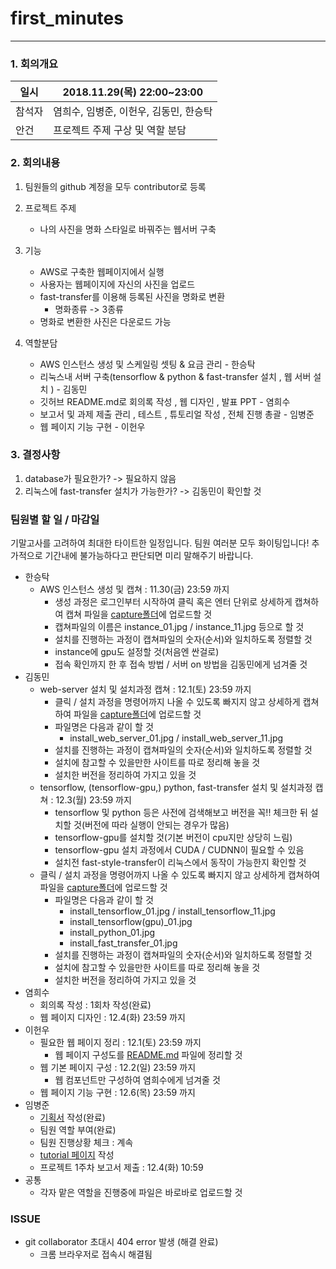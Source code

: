 # first_minutes

----------
### 1. 회의개요

| 일시    |2018.11.29(목) 22:00~23:00      |
| --------|-------------------------------|
| 참석자  |염희수, 임병준, 이헌우, 김동민, 한승탁|
| 안건    |프로젝트 주제 구상 및 역할 분담   |


### 2. 회의내용

 1. 팀원들의 github 계정을 모두 contributor로 등록

 2. 프로젝트 주제
    - 나의 사진을 명화 스타일로 바꿔주는 웹서버 구축
 
 3. 기능
    - AWS로 구축한 웹페이지에서 실행
    - 사용자는 웹페이지에 자신의 사진을 업로드
    - fast-transfer를 이용해 등록된 사진을 명화로 변환
        - 명화종류 -> 3종류
    - 명화로 변환한 사진은 다운로드 가능

 4. 역할분담
    - AWS 인스턴스 생성 및 스케일링 셋팅 & 요금 관리 - 한승탁
    - 리눅스내 서버 구축(tensorflow & python & fast-transfer 설치 , 웹 서버 설치 ) - 김동민
    - 깃허브 README.md로 회의록 작성 , 웹 디자인 , 발표 PPT - 염희수
    - 보고서 및 과제 제출 관리 , 테스트 , 튜토리얼 작성 , 전체 진행 총괄 - 임병준
    - 웹 페이지 기능 구현 - 이헌우
  
 
 ### 3. 결정사항
 
  1. database가 필요한가? -> 필요하지 않음
  2. 리눅스에 fast-transfer 설치가 가능한가? -> 김동민이 확인할 것
  
### 팀원별 할 일 / 마감일
기말고사를 고려하여 최대한 타이트한 일정입니다. 팀원 여러분 모두 화이팅입니다! 추가적으로 기간내에 불가능하다고 판단되면 미리 말해주기 바랍니다.</br>
- 한승탁
  - AWS 인스턴스 생성 및 캡쳐 : 11.30(금) 23:59 까지
    - 생성 과정은 로그인부터 시작하여 클릭 혹은 엔터 단위로 상세하게 캡쳐하여 캡쳐 파일을 [capture폴더](https://github.com/BJ-Lim/Cloud/tree/master/captures)에 업로드할 것
    - 캡쳐파일의 이름은 instance_01.jpg / instance_11.jpg 등으로 할 것
    - 설치를 진행하는 과정이 캡쳐파일의 숫자(순서)와 일치하도록 정렬할 것
    - instance에 gpu도 설정할 것(처음엔 싼걸로)
    - 접속 확인까지 한 후 접속 방법 / 서버 on 방법을 김동민에게 넘겨줄 것
- 김동민
  - web-server 설치 및 설치과정 캡쳐 : 12.1(토) 23:59 까지
    - 클릭 / 설치 과정을 명령어까지 나올 수 있도록 빠지지 않고 상세하게 캡쳐하여 파일을 [capture폴더](https://github.com/BJ-Lim/Cloud/tree/master/captures)에 업로드할 것
    - 파일명은 다음과 같이 할 것
      - install_web_server_01.jpg / install_web_server_11.jpg
    - 설치를 진행하는 과정이 캡쳐파일의 숫자(순서)와 일치하도록 정렬할 것
    - 설치에 참고할 수 있을만한 사이트를 따로 정리해 놓을 것
    - 설치한 버전을 정리하여 가지고 있을 것
  - tensorflow, (tensorflow-gpu,) python, fast-transfer 설치 및 설치과정 캡쳐 : 12.3(월) 23:59 까지
    - tensorflow 및 python 등은 사전에 검색해보고 버전을 꼭!! 체크한 뒤 설치할 것(버전에 따라 실행이 안되는 경우가 많음)
    - tensorflow-gpu를 설치할 것(기본 버전이 cpu지만 상당히 느림)
    - tensorflow-gpu 설치 과정에서 CUDA / CUDNN이 필요할 수 있음
    - 설치전 fast-style-transfer이 리눅스에서 동작이 가능한지 확인할 것
  - 클릭 / 설치 과정을 명령어까지 나올 수 있도록 빠지지 않고 상세하게 캡쳐하여 파일을 [capture폴더](https://github.com/BJ-Lim/Cloud/tree/master/captures)에 업로드할 것
    - 파일명은 다음과 같이 할 것
      - install_tensorflow_01.jpg / install_tensorflow_11.jpg
      - install_tensorflow(gpu)_01.jpg
      - install_python_01.jpg
      - install_fast_transfer_01.jpg
    - 설치를 진행하는 과정이 캡쳐파일의 숫자(순서)와 일치하도록 정렬할 것
    - 설치에 참고할 수 있을만한 사이트를 따로 정리해 놓을 것
    - 설치한 버전을 정리하여 가지고 있을 것
- 염희수
  - 회의록 작성 : 1회차 작성(완료)
  - 웹 페이지 디자인 : 12.4(화) 23:59 까지
- 이헌우
  - 필요한 웹 페이지 정리 : 12.1(토) 23:59 까지
    - 웹 페이지 구성도를 [README.md](https://github.com/BJ-Lim/Cloud/blob/master/code/README.md) 파일에 정리할 것
  - 웹 기본 페이지 구성 : 12.2(일) 23:59 까지
    - 웹 컴포넌트만 구성하여 염희수에게 넘겨줄 것
  - 웹 페이지 기능 구현 : 12.6(목) 23:59 까지
- 임병준
  - [기획서](https://github.com/BJ-Lim/Cloud/blob/master/reports/proposal.md) 작성(완료)
  - 팀원 역할 부여(완료)
  - 팀원 진행상황 체크 : 계속
  - [tutorial 페이지](https://github.com/BJ-Lim/Cloud/blob/master/tutorial/README.md) 작성
  - 프로젝트 1주차 보고서 제출 : 12.4(화) 10:59 
- 공통
  - 각자 맡은 역할을 진행중에 파일은 바로바로 업로드할 것
    
### ISSUE
- git collaborator 초대시 404 error 발생 (해결 완료)
  - 크롬 브라우저로 접속시 해결됨
 
